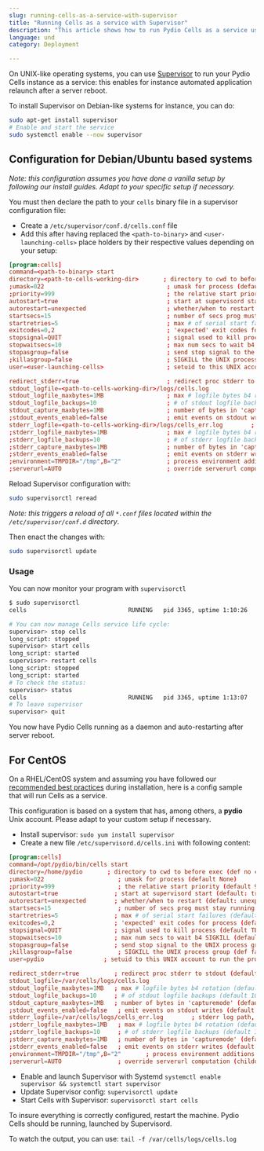 ```yaml
---
slug: running-cells-as-a-service-with-supervisor
title: "Running Cells as a service with Supervisor"
description: "This article shows how to run Pydio Cells as a service using supervisor."
language: und
category: Deployment

---
```

 On UNIX-like operating systems, you can use [Supervisor](http://supervisord.org) to run your Pydio Cells instance as a service: this enables for instance automated application relaunch after a server reboot.

To install Supervisor on Debian-like systems for instance, you can do:

```sh
sudo apt-get install supervisor
# Enable and start the service
sudo systemctl enable --now supervisor
```

## Configuration for Debian/Ubuntu based systems

_Note: this configuration assumes you have done a vanilla setup by following our install guides. Adapt to your specific setup if necessary._

You must then declare the path to your `cells` binary file in a supervisor configuration file:

- Create a `/etc/supervisor/conf.d/cells.conf` file
- Add this after having replaced the `<path-to-binary>` and `<user-launching-cells>` place holders by their respective values depending on your setup:

```conf
[program:cells]
command=<path-to-binary> start
directory=<path-to-cells-working-dir>       ; directory to cwd to before exec (def no cwd)
;umask=022                                   ; umask for process (default None)
;priority=999                                ; the relative start priority (default 999)
autostart=true                               ; start at supervisord start (default: true)
autorestart=unexpected                       ; whether/when to restart (default: unexpected)
startsecs=15                                 ; number of secs prog must stay running (def. 1)
startretries=5                               ; max # of serial start failures (default 3)
exitcodes=0,2                                ; 'expected' exit codes for process (default 0,2)
stopsignal=QUIT                              ; signal used to kill process (default TERM)
stopwaitsecs=10                              ; max num secs to wait b4 SIGKILL (default 10)
stopasgroup=false                            ; send stop signal to the UNIX process group (default false)
;killasgroup=false                           ; SIGKILL the UNIX process group (def false)
user=<user-launching-cells>                  ; setuid to this UNIX account to run the program

redirect_stderr=true                         ; redirect proc stderr to stdout (default false)
stdout_logfile=<path-to-cells-working-dir>/logs/cells.log
stdout_logfile_maxbytes=1MB                  ; max # logfile bytes b4 rotation (default 50MB)
stdout_logfile_backups=10                    ; # of stdout logfile backups (default 10)
stdout_capture_maxbytes=1MB                  ; number of bytes in 'capturemode' (default 0)
;stdout_events_enabled=false                 ; emit events on stdout writes (default false)
stderr_logfile=<path-to-cells-working-dir>/logs/cells_err.log        ; stderr log path, NONE for none; default AUTO
;stderr_logfile_maxbytes=1MB                 ; max # logfile bytes b4 rotation (default 50MB)
;stderr_logfile_backups=10                   ; # of stderr logfile backups (default 10)
;stderr_capture_maxbytes=1MB                 ; number of bytes in 'capturemode' (default 0)
;stderr_events_enabled=false                 ; emit events on stderr writes (default false)
;environment=TMPDIR="/tmp",B="2"             ; process environment additions (def no adds)
;serverurl=AUTO                              ; override serverurl computation (childutils)
```

Reload Supervisor configuration with:

```sh
sudo supervisorctl reread
```

_Note: this triggers a reload of all `*.conf` files located within the `/etc/supervisor/conf.d` directory_.

Then enact the changes with:

```sh
sudo supervisorctl update
```

### Usage

You can now monitor your program with `supervisorctl`

``` sh
$ sudo supervisorctl
cells                             RUNNING   pid 3365, uptime 1:10:26

# You can now manage Cells service life cycle:
supervisor> stop cells
long_script: stopped
supervisor> start cells
long_script: started
supervisor> restart cells
long_script: stopped
long_script: started
# To check the status:
supervisor> status
cells                             RUNNING   pid 3365, uptime 1:13:07
# To leave supervisor 
supervisor> quit
```

You now have Pydio Cells running as a daemon and auto-restarting after server reboot.

## For CentOS

On a RHEL/CentOS system and assuming you have followed our [recommended best practices](./install-cells-centosrhel) during installation, here is a config sample that will run Cells as a service.

This configuration is based on a system that has, among others, a **pydio** Unix account. Please adapt to your custom setup if necessary.

- Install supervisor: `sudo yum install supervisor`
- Create a new file `/etc/supervisord.d/cells.ini` with following content:

```conf
[program:cells]
command=/opt/pydio/bin/cells start
directory=/home/pydio       ; directory to cwd to before exec (def no cwd)
;umask=022                     ; umask for process (default None)
;priority=999                  ; the relative start priority (default 999)
autostart=true                ; start at supervisord start (default: true)
autorestart=unexpected        ; whether/when to restart (default: unexpected)
startsecs=15                   ; number of secs prog must stay running (def. 1)
startretries=5                ; max # of serial start failures (default 3)
exitcodes=0,2                 ; 'expected' exit codes for process (default 0,2)
stopsignal=QUIT               ; signal used to kill process (default TERM)
stopwaitsecs=10               ; max num secs to wait b4 SIGKILL (default 10)
stopasgroup=false             ; send stop signal to the UNIX process group (default false)
;killasgroup=false             ; SIGKILL the UNIX process group (def false)
user=pydio                 ; setuid to this UNIX account to run the program

redirect_stderr=true          ; redirect proc stderr to stdout (default false)
stdout_logfile=/var/cells/logs/cells.log
stdout_logfile_maxbytes=1MB   ; max # logfile bytes b4 rotation (default 50MB)
stdout_logfile_backups=10     ; # of stdout logfile backups (default 10)
stdout_capture_maxbytes=1MB   ; number of bytes in 'capturemode' (default 0)
;stdout_events_enabled=false   ; emit events on stdout writes (default false)
stderr_logfile=/var/cells/logs/cells_err.log        ; stderr log path, NONE for none; default AUTO
;stderr_logfile_maxbytes=1MB   ; max # logfile bytes b4 rotation (default 50MB)
;stderr_logfile_backups=10     ; # of stderr logfile backups (default 10)
;stderr_capture_maxbytes=1MB   ; number of bytes in 'capturemode' (default 0)
;stderr_events_enabled=false   ; emit events on stderr writes (default false)
;environment=TMPDIR="/tmp",B="2"       ; process environment additions (def no adds)
;serverurl=AUTO                ; override serverurl computation (childutils)
```

- Enable and launch Supervisor with Systemd `systemctl enable supervisor && systemctl start supervisor`
- Update Supervisor config: `supervisorctl update`
- Start Cells with Supervisor: `supervisorctl start cells`

To insure everything is correctly configured, restart the machine. Pydio Cells should be running, launched by Supervisord.

To watch the output, you can use: `tail -f /var/cells/logs/cells.log`
